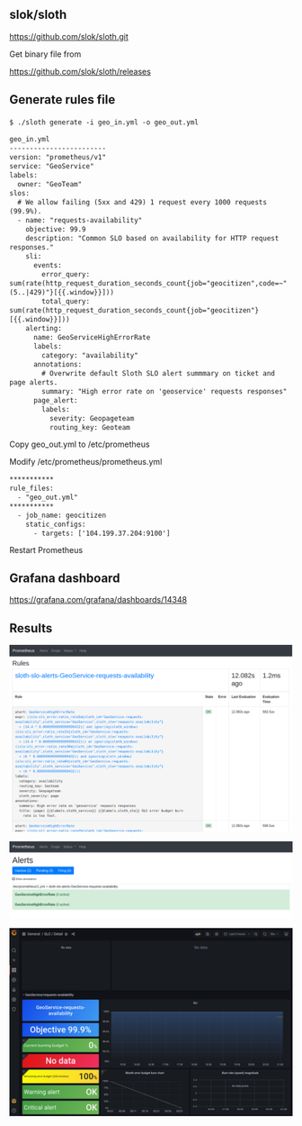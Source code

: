 ## slok/sloth

https://github.com/slok/sloth.git 

Get binary file from

https://github.com/slok/sloth/releases

## Generate rules file

`$ ./sloth generate -i geo_in.yml -o geo_out.yml`


```
geo_in.yml
------------------------
version: "prometheus/v1"
service: "GeoService"
labels:
  owner: "GeoTeam"
slos:
  # We allow failing (5xx and 429) 1 request every 1000 requests (99.9%).
  - name: "requests-availability"
    objective: 99.9
    description: "Common SLO based on availability for HTTP request responses."
    sli:
      events:
        error_query: sum(rate(http_request_duration_seconds_count{job="geocitizen",code=~"(5..|429)"}[{{.window}}]))
        total_query: sum(rate(http_request_duration_seconds_count{job="geocitizen"}[{{.window}}]))
    alerting:
      name: GeoServiceHighErrorRate
      labels:
        category: "availability"
      annotations:
        # Overwrite default Sloth SLO alert summmary on ticket and page alerts.
        summary: "High error rate on 'geoservice' requests responses"
      page_alert:
        labels:
          severity: Geopageteam
          routing_key: Geoteam

```

Copy geo_out.yml to /etc/prometheus

Modify /etc/prometheus/prometheus.yml

```
***********
rule_files:
  - "geo_out.yml"
***********
  - job_name: geocitizen
    static_configs:
      - targets: ['104.199.37.204:9100']
```

Restart Prometheus

## Grafana dashboard

https://grafana.com/grafana/dashboards/14348

## Results

![1](img/1.png)

![2](img/2.png)

![3](img/3.png)

